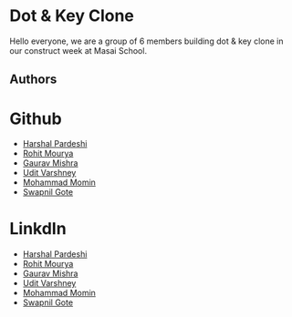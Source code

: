 # Dot & Key Clone
Hello everyone, we are a group of 6 members building dot & key clone in our construct week at Masai School.


## Authors

# Github

- [Harshal Pardeshi](https://github.com/Hashal890)
- [Rohit Mourya](https://github.com/MrRohitMI)
- [Gaurav Mishra](https://github.com/GauravMishra28)
- [Udit Varshney](https://github.com/Uditshetty)
- [Mohammad Momin]()
- [Swapnil Gote](https://github.com/Swwapnil123)


# LinkdIn

- [Harshal Pardeshi](https://www.linkedin.com/in/harshalpardeshi/)
- [Rohit Mourya]()
- [Gaurav Mishra]()
- [Udit Varshney](https://www.linkedin.com/in/udit-varshney-ba678121b/)
- [Mohammad Momin](https://www.linkedin.com/in/momin-mohammad-102304171/)
- [Swapnil Gote]()
